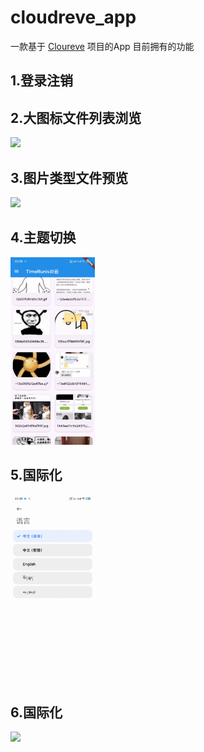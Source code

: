 # cloudreve_app

一款基于 [Cloureve](https://github.com/cloudreve/Cloudreve) 项目的App
目前拥有的功能

## 1.登录注销

## 2.大图标文件列表浏览

<img src="https://github.com/TimeRunis/cloudreve_app/blob/main/screenshot/preview1.gif?raw=true" style="height:300px" />

## 3.图片类型文件预览

<img src="https://github.com/TimeRunis/cloudreve_app/blob/main/screenshot/preview2.gif?raw=true" style="height:300px" />

## 4.主题切换

<img src="https://github.com/TimeRunis/cloudreve_app/blob/main/screenshot/preview3.gif?raw=true" style="height:300px" />

## 5.国际化

<img src="https://github.com/TimeRunis/cloudreve_app/blob/main/screenshot/preview4.gif?raw=true" style="height:300px" />

## 6.国际化

<img src="https://github.com/TimeRunis/cloudreve_app/blob/main/screenshot/preview5.gif?raw=true" style="height:300px" />
